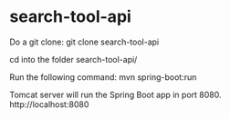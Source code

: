 # search-tool-api

Do a git clone:
git clone search-tool-api

cd into the folder search-tool-api/

Run the following command:
mvn spring-boot:run

Tomcat server will run the Spring Boot app in port 8080. http://localhost:8080
